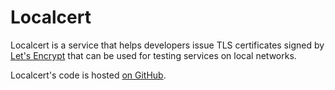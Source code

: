 # Localcert

Localcert is a service that helps developers issue TLS certificates signed by
[Let's Encrypt](https://letsencrypt.org) that can be used for testing services
on local networks.

Localcert's code is hosted [on GitHub](https://github.com/lann/localcert).
